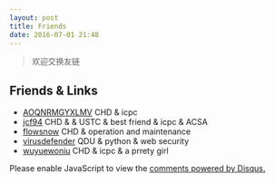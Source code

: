 ```yaml
---
layout: post
title: Friends
date: 2016-07-01 21:48
---
```


> 欢迎交换友链

## Friends & Links

- [AOQNRMGYXLMV][1] CHD & icpc    
- [jcf94][2] CHD & & USTC & best friend & icpc & ACSA  
- [flowsnow][3] CHD & operation and maintenance  
- [virusdefender][4] QDU & python & web security   
- [wuyuewoniu][5] CHD & icpc & a prrety girl


<div id="disqus_thread"></div>
<script>
(function() { // DON'T EDIT BELOW THIS LINE
    var d = document, s = d.createElement('script');
    s.src = '//bigballon.disqus.com/embed.js';
    s.setAttribute('data-timestamp', +new Date());
    (d.head || d.body).appendChild(s);
})();
</script>
<noscript>Please enable JavaScript to view the <a href="https://disqus.com/?ref_noscript">comments powered by Disqus.</a></noscript>


  [1]: http://www.cnblogs.com/AOQNRMGYXLMV/
  [2]: http://jcf94.com/about/
  [3]: http://flowsnow.net/
  [4]: https://virusdefender.net/
  [5]: http://www.cnblogs.com/wuyuewoniu/